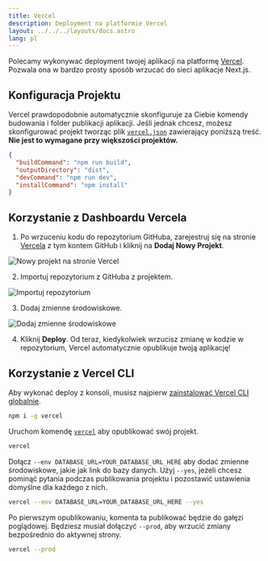 ```yaml
---
title: Vercel
description: Deployment na platformie Vercel
layout: ../../../layouts/docs.astro
lang: pl
---
```


Polecamy wykonywać deployment twojej aplikacji na platformę [Vercel](https://vercel.com/?utm_source=t3-oss&utm_campaign=oss). Pozwala ona w bardzo prosty sposób wrzucać do sieci aplikacje Next.js.

## Konfiguracja Projektu

Vercel prawdopodobnie automatycznie skonfiguruje za Ciebie komendy budowania i folder publikacji aplikacji. Jeśli jednak chcesz, możesz skonfigurować projekt tworząc plik [`vercel.json`](https://vercel.com/docs/project-configuration) zawierający poniższą treść. **Nie jest to wymagane przy większości projektów.**

```json
{
  "buildCommand": "npm run build",
  "outputDirectory": "dist",
  "devCommand": "npm run dev",
  "installCommand": "npm install"
}
```

## Korzystanie z Dashboardu Vercela

1. Po wrzuceniu kodu do repozytorium GitHuba, zarejestruj się na stronie [Vercela](https://vercel.com/?utm_source=t3-oss&utm_campaign=oss) z tym kontem GitHub i kliknij na **Dodaj Nowy Projekt**.

![Nowy projekt na stronie Vercel](/images/vercel-new-project.webp)

2. Importuj repozytorium z GitHuba z projektem.

![Importuj repozytorium](/images/vercel-import-project.webp)

3. Dodaj zmienne środowiskowe.

![Dodaj zmienne środowiskowe](/images/vercel-env-vars.webp)

4. Kliknij **Deploy**. Od teraz, kiedykolwiek wrzucisz zmianę w kodzie w repozytorium, Vercel automatycznie opublikuje twoją aplikację!

## Korzystanie z Vercel CLI

Aby wykonać deploy z konsoli, musisz najpierw [zainstalować Vercel CLI globalnie](https://vercel.com/docs/cli#installing-vercel-cli).

```bash
npm i -g vercel
```

Uruchom komendę [`vercel`](https://vercel.com/docs/cli/deploying-from-cli) aby opublikować swój projekt.

```bash
vercel
```

Dołącz `--env DATABASE_URL=YOUR_DATABASE_URL_HERE` aby dodać zmienne środowiskowe, jakie jak link do bazy danych. Użyj `--yes`, jeżeli chcesz pominąć pytania podczas publikowania projektu i pozostawić ustawienia domyślne dla każdego z nich.

```bash
vercel --env DATABASE_URL=YOUR_DATABASE_URL_HERE --yes
```

Po pierwszym opublikowaniu, komenta ta publikować będzie do gałęzi poglądowej. Będziesz musiał dołączyć `--prod`, aby wrzucić zmiany bezpośrednio do aktywnej strony.

```bash
vercel --prod
```
